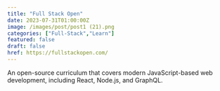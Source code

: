 ```yaml
---
title: "Full Stack Open"
date: 2023-07-31T01:00:00Z
image: /images/post/post1 (21).png
categories: ["Full-Stack","Learn"]
featured: false
draft: false
href: https://fullstackopen.com/
---
```

An open-source curriculum that covers modern JavaScript-based web development, including React, Node.js, and GraphQL.
